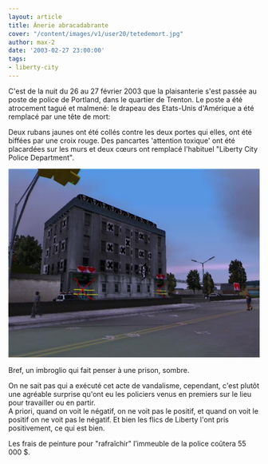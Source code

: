 ```yaml
---
layout: article
title: Ânerie abracadabrante
cover: "/content/images/v1/user20/tetedemort.jpg"
author: max-2
date: '2003-02-27 23:00:00'
tags:
- liberty-city
---
```


C'est de la nuit du 26 au 27 février 2003 que la plaisanterie s'est passée au poste de police de Portland, dans le quartier de Trenton. Le poste a été atrocement tagué et malmené: le drapeau des Etats-Unis d'Amérique a été remplacé par une tête de mort:

Deux rubans jaunes ont été collés contre les deux portes qui elles, ont été biffées par une croix rouge. Des pancartes 'attention toxique' ont été placardées sur les murs et deux cœurs ont remplacé l'habituel "Liberty City Police Department".

![](  /content/images/v1/user20/postepolice.jpg)

Bref, un imbroglio qui fait penser à une prison, sombre.

On ne sait pas qui a exécuté cet acte de vandalisme, cependant, c'est plutôt une agréable surprise qu'ont eu les policiers venus en premiers sur le lieu pour travailler ou en partir.  
A priori, quand on voit le négatif, on ne voit pas le positif, et quand on voit le positif on ne voit pas le négatif. Et bien les flics de Liberty l'ont pris positivement, ce qui est bien.

Les frais de peinture pour "rafraîchir" l’immeuble de la police coûtera 55 000 $.

<!--kg-card-end: markdown-->

